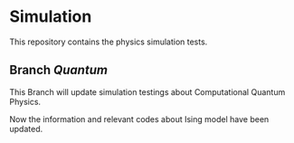 # Simulation
This repository contains the physics simulation tests.

## Branch *Quantum*
This Branch will update simulation testings about Computational Quantum Physics.

Now the information and relevant codes about Ising model have been updated.
